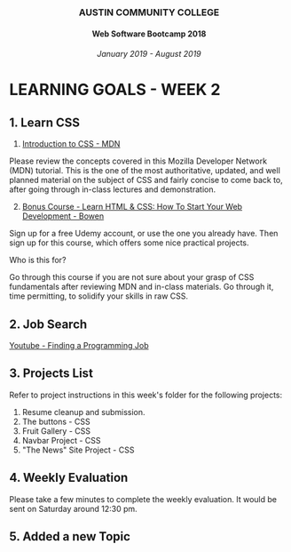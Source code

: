 <center>
 
### AUSTIN COMMUNITY COLLEGE 
#### Web Software Bootcamp 2018
###### January 2019 - August 2019

</center>

# LEARNING GOALS - WEEK 2

## 1. Learn CSS 

  1. [Introduction to CSS - MDN](https://developer.mozilla.org/en-US/docs/Learn/CSS/Introduction_to_CSS)

  Please review the concepts covered in this Mozilla Developer Network (MDN) tutorial.  This is the one of the most authoritative, updated, and well planned material on the subject of CSS and fairly concise to come back to, after going through in-class lectures and demonstration.

  2. [Bonus Course - Learn HTML & CSS: How To Start Your Web Development - Bowen](https://www.udemy.com/how-i-landed-a-web-development-job-earned-5k-freelancing)

  Sign up for a free Udemy account, or use the one you already have.  Then sign up for this course, which offers some nice practical projects.

  Who is this for?

  Go through this course if you are not sure about your grasp of CSS fundamentals after reviewing MDN and in-class materials.  Go through it, time permitting, to solidify your skills in raw CSS.


## 2. Job Search 
    
  [Youtube - Finding a Programming Job](https://youtu.be/zmuubIwxVUk)

## 3. Projects List
  
  Refer to project instructions in this week's folder for the following projects:
  
  1. Resume cleanup and submission.
  2. The buttons - CSS
  3. Fruit Gallery - CSS
  4. Navbar Project - CSS
  5. "The News" Site Project - CSS

## 4. Weekly Evaluation

  Please take a few minutes to complete the weekly evaluation.  It would be
  sent on Saturday around 12:30 pm.
  
## 5. Added a new Topic  
  
